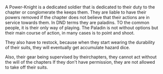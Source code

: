 A Power-Knight is a dedicated soldier that is dedicated to their duty to the chapter or conglomerate the keeps them. They are liable to have their powers removed if the chapter does not believe that their actions are in service towards them. In DND terms they are paladins. TO the common people, it is their only way of playing. The Paladin is not without options but their main course of action, in many cases is to point and shoot. 


They also have to restock, because when they start wearing the durability of their suits, they will eventually get accumulate hazard dice. 

Also, their gear being supervised by theirchapters, they cannot act without the will  of the chapters If they don't have permission, they are not allowed to take off their suits. 